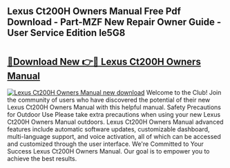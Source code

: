 ## Lexus Ct200H Owners Manual Free Pdf Download - Part-MZF New Repair Owner Guide - User Service Edition le5G8

# <h2><a href="http://bc43860.oget.top/?id=Lexus+Ct200H+Owners+Manual">🔗Download New 👉🔴 Lexus Ct200H Owners Manual</a></h2>

[![Lexus Ct200H Owners Manual new download](https://i.imgur.com/5g1atiW.png)](http://bc43860.oget.top/?id=Lexus+Ct200H+Owners+Manual)
Welcome to the Club! Join the community of users who have discovered the potential of their new Lexus Ct200H Owners Manual with this helpful manual. Safety Precautions for Outdoor Use Please take extra precautions when using your new Lexus Ct200H Owners Manual outdoors. Lexus Ct200H Owners Manual advanced features include automatic software updates, customizable dashboard, multi-language support, and voice activation, all of which can be accessed and customized through the user interface. We're Committed to Your Success Lexus Ct200H Owners Manual. Our goal is to empower you to achieve the best results.
